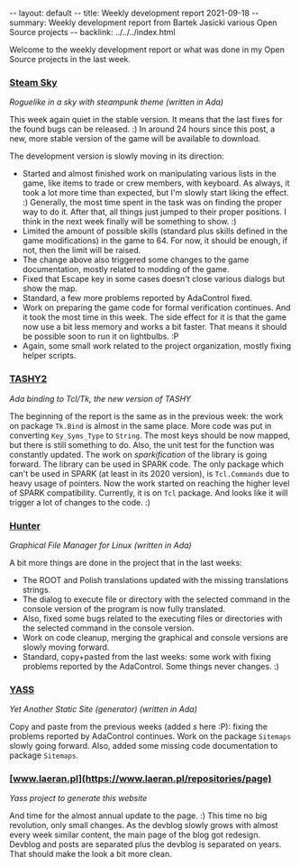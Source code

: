 -- layout: default
-- title: Weekly development report 2021-09-18
-- summary: Weekly development report from Bartek Jasicki various Open Source projects
-- backlink: ../../../index.html

Welcome to the weekly development report or what was done in my Open Source
projects in the last week.

### [Steam Sky](https://www.laeran.pl/repositories/steamsky)

*Roguelike in a sky with steampunk theme (written in Ada)*

This week again quiet in the stable version. It means that the last fixes for
the found bugs can be released. :) In around 24 hours since this post, a new,
more stable version of the game will be available to download.

The development version is slowly moving in its direction:

* Started and almost finished work on manipulating various lists in the game,
  like items to trade or crew members, with keyboard. As always, it took a lot
  more time than expected, but I'm slowly start liking the effect. :)
  Generally, the most time spent in the task was on finding the proper way to
  do it. After that, all things just jumped to their proper positions. I think
  in the next week finally will be something to show. :)
* Limited the amount of possible skills (standard plus skills defined in the
  game modifications) in the game to 64. For now, it should be enough, if not,
  then the limit will be raised.
* The change above also triggered some changes to the game documentation,
  mostly related to modding of the game.
* Fixed that Escape key in some cases doesn't close various dialogs but show
  the map.
* Standard, a few more problems reported by AdaControl fixed.
* Work on preparing the game code for formal verification continues. And it
  took the most time in this week. The side effect for it is that the game now
  use a bit less memory and works a bit faster. That means it should be
  possible soon to run it on lightbulbs. :P
* Again, some small work related to the project organization, mostly fixing
  helper scripts.

### [TASHY2](https://www.laeran.pl/repositories/tashy2)

*Ada binding to Tcl/Tk, the new version of TASHY*

The beginning of the report is the same as in the previous week: the work on
package `Tk.Bind` is almost in the same place. More code was put in converting
`Key_Syms_Type` to `String`. The most keys should be now mapped, but there is
still something to do. Also, the unit test for the function was constantly
updated. The work on *sparkification* of the library is going forward. The
library can be used in SPARK code. The only package which can't be used in
SPARK (at least in its 2020 version), is `Tcl.Commands` due to heavy usage of
pointers. Now the work started on reaching the higher level of SPARK
compatibility. Currently, it is on `Tcl` package. And looks like it will
trigger a lot of changes to the code. :)

### [Hunter](https://www.laeran.pl/repositories/hunter)

*Graphical File Manager for Linux (written in Ada)*

A bit more things are done in the project that in the last weeks:

* The ROOT and Polish translations updated with the missing translations
  strings.
* The dialog to execute file or directory with the selected command in the
  console version of the program is now fully translated.
* Also, fixed some bugs related to the executing files or directories with the
  selected command in the console version.
* Work on code cleanup, merging the graphical and console versions are slowly
  moving forward.
* Standard, copy+pasted from the last weeks: some work with fixing problems
  reported by the AdaControl. Some things never changes. :)

### [YASS](https://www.laeran.pl/repositories/yass)

*Yet Another Static Site (generator) (written in Ada)*

Copy and paste from the previous weeks (added *s* here :P): fixing the problems
reported by AdaControl continues. Work on the package `Sitemaps` slowly going
forward. Also, added some missing code documentation to package `Sitemaps`.

### [www.laeran.pl](https://www.laeran.pl/repositories/page)

*Yass project to generate this website*

And time for the almost annual update to the page. :) This time no big
revolution, only small changes. As the devblog slowly grows with almost every
week similar content, the main page of the blog got redesign. Devblog and posts
are separated plus the devblog is separated on years. That should make the look
a bit more clean.
